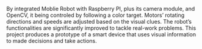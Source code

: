 By integrated Moblie Robot with Raspberry PI, plus its camera module, and OpenCV, it being controled by following a color target. 
Motors’ rotating directions and speeds are adjusted based on the visual clues. 
The robot’s functionalities are significantly improved to tackle real-work problems. 
This project produces a prototype of a smart device that uses visual information to made decisions and take actions.
